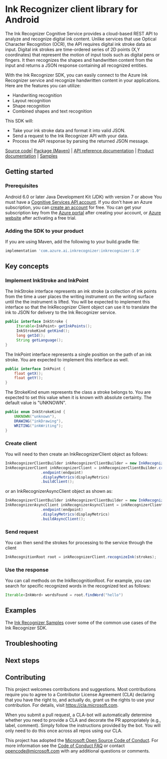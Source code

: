 #  Ink Recognizer client library for Android

The Ink Recognizer Cognitive Service provides a cloud-based REST API to analyze and recognize digital ink content. Unlike services that use Optical Character Recognition (OCR), the API requires digital ink stroke data as input. Digital ink strokes are time-ordered series of 2D points (X,Y coordinates) that represent the motion of input tools such as digital pens or fingers. It then recognizes the shapes and handwritten content from the input and returns a JSON response containing all recognized entities.

With the Ink Recognizer SDK, you can easily connect to the Azure Ink Recognizer service and recognize handwritten content in your applications. Here are the features you can utilize:

* Handwriting recognition
* Layout recognition
* Shape recognition
* Combined shapes and text recognition

This SDK will:

* Take your ink stroke data and format it into valid JSON.
* Send a request to the Ink Recognizer API with your data.
* Process the API response by parsing the returned JSON message.

[Source code][source_code]| [Package (Maven)][maven] | [API reference documentation][ref_inkrecognizer_sdk] | [Product documentation][inkrecognizer_docs] | [Samples][samples]

## Getting started

### Prerequisites

Android 6.0 or later
Java Development Kit (JDK) with version 7 or above
You must have a [Cognitive Services API account][cog_serv_acc]. If you don't have an Azure subscription, you can [create an account][create_acc] for free. You can get your subscription key from the [Azure portal][az_portal] after creating your account, or [Azure website][az_web] after activating a free trial.

### Adding the SDK to your product

If you are using Maven, add the following to your build.gradle file:

```gradle
implementation 'com.azure.ai.inkrecognizer:inkrecognizer:1.0'
```

## Key concepts

### Implement InkStroke and InkPoint

The InkStroke interface represents an ink stroke (a collection of ink points from the time a user places the writing instrument on the writing surface until the the instrument is lifted. You will be expected to implement this interface so that the InkRecognizer Client object can use it to translate the ink to JSON for delivery to the Ink Recognizer service.

```Java
public interface InkStroke {
     Iterable<InkPoint> getInkPoints();
     InkStrokeKind getKind();
     long getId();
     String getLanguage();
} 
```

The InkPoint interface represents a single position on the path of an ink stroke. You are expected to implement this interface as well.

```Java
public interface InkPoint {
    float getX();
    float getY();
}
```

The StrokeKind enum represents the class a stroke belongs to. You are expected to set this value when it is known with absolute certainty. The default value is "UNKNOWN".

```Java
public enum InkStrokeKind {
    UNKNOWN("unknown"),
    DRAWING("inkDrawing"),
    WRITING("inkWriting");
}
```

### Create client

You will need to then create an InkRecognizerClient object as follows:

```Java
InkRecognizerClientBuilder inkRecognizerClientBuilder = new InkRecognizerClientBuilder();
InkRecognizerClient inkRecognizerClient = inkRecognizerClientBuilder.credentials(credential)
                .endpoint(endpoint)
                .displayMetrics(displayMetrics)
                .buildClient();
```

or an InkRecognizerAsyncClient object as shown as:

```Java
InkRecognizerClientBuilder inkRecognizerClientBuilder = new InkRecognizerClientBuilder();
InkRecognizerAsyncClient inkRecognizerAsyncClient = inkRecognizerClientBuilder.credentials(credential)
                .endpoint(endpoint)
                .displayMetrics(displayMetrics)
                .buildAsyncClient();
```

### Send request

You can then send the strokes for processing to the service through the client

```Java
InkRecognitionRoot root = inkRecognizerClient.recognizeInk(strokes);
```

### Use the response

You can call methods on the InkRecognitionRoot. For example, you can search for specific recognized words in the recognized text as follows:

```Java
Iterable<InkWord> wordsFound = root.findWord("hello")
```

## Examples

The [Ink Recognizer Samples][samples] cover some of the common use cases of the Ink Recognizer SDK.

## Troubleshooting

## Next steps

## Contributing

This project welcomes contributions and suggestions.  Most contributions require you to agree to a
Contributor License Agreement (CLA) declaring that you have the right to, and actually do, grant us
the rights to use your contribution. For details, visit https://cla.microsoft.com.

When you submit a pull request, a CLA-bot will automatically determine whether you need to provide
a CLA and decorate the PR appropriately (e.g., label, comment). Simply follow the instructions
provided by the bot. You will only need to do this once across all repos using our CLA.

This project has adopted the [Microsoft Open Source Code of Conduct](https://opensource.microsoft.com/codeofconduct/).
For more information see the [Code of Conduct FAQ](https://opensource.microsoft.com/codeofconduct/faq/) or
contact [opencode@microsoft.com](mailto:opencode@microsoft.com) with any additional questions or comments.

<!-- LINKS -->
[az_portal]: https://docs.microsoft.com/en-us/azure/cognitive-services/cognitive-services-apis-create-account#get-the-keys-for-your-resource
[az_web]: https://azure.microsoft.com/try/cognitive-services/my-apis
[cog_serv_acc]: https://docs.microsoft.com/en-us/azure/cognitive-services/cognitive-services-apis-create-account
[create_acc]: https://azure.microsoft.com/try/cognitive-services/
[inkrecognizer_docs]: https://docs.microsoft.com/en-us/azure/cognitive-services/ink-recognizer/
[maven]: https://
[ref_inkrecognizer_sdk]: https://docs.microsoft.com/en-us/rest/api/cognitiveservices/inkrecognizer/inkrecognizer
[samples]: https://
[source_code]: https://
